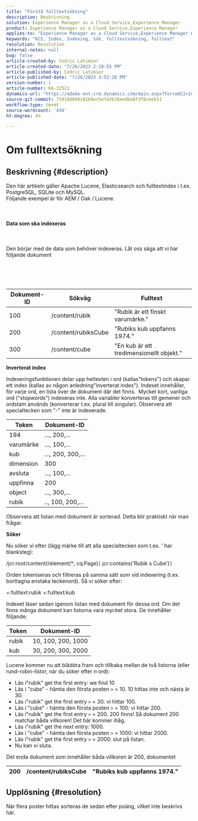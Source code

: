 ```yaml
---
title: "Förstå fulltextsökning"
description: Beskrivning
solution: Experience Manager as a Cloud Service,Experience Manager
product: Experience Manager as a Cloud Service,Experience Manager
applies-to: "Experience Manager as a Cloud Service,Experience Manager 6.5"
keywords: "KCS, Index, Indexing, Sök, fulltextsökning, fulltext"
resolution: Resolution
internal-notes: null
bug: false
article-created-by: Cedric Latimier
article-created-date: "7/26/2023 2:18:55 PM"
article-published-by: Cedric Latimier
article-published-date: "7/26/2023 3:52:28 PM"
version-number: 1
article-number: KA-22521
dynamics-url: "https://adobe-ent.crm.dynamics.com/main.aspx?forceUCI=1&pagetype=entityrecord&etn=knowledgearticle&id=17e28958-bf2b-ee11-bdf4-6045bd006239"
source-git-commit: 7fd10d669c81b9ec5efa5626eedbe8f3f6ceeb11
workflow-type: tm+mt
source-wordcount: '434'
ht-degree: 4%

---
```


# Om fulltextsökning

## Beskrivning {#description}

Den här artikeln gäller Apache Lucene, Elasticsearch och fulltextindex i t.ex. PostgreSQL, SQLite och MySQL. 
<br>Följande exempel är för AEM / Oak / Lucene.<br><br> <br><br><b>Data som ska indexeras</b><br><br> <br><br>Den börjar med de data som behöver indexeras. Låt oss säga att vi har följande dokument<br><br> <br><br><br>

| <b>Dokument-ID</b> | <b>Sökväg</b> | <b>Fulltext</b> |
| --- | --- | --- |
| 100 | /content/rubik | &quot;Rubik är ett finskt varumärke.&quot; |
| 200 | /content/rubiksCube | &quot;Rubiks kub uppfanns 1974.&quot; |
| 300 | /content/cube | &quot;En kub är ett tredimensionellt objekt.&quot; |


<b>Inverterat index</b>

Indexeringsfunktionen delar upp heltexten i ord (kallas&quot;tokens&quot;) och skapar ett index (kallas av någon anledning&quot;inverterat index&quot;). Indexet innehåller, för varje ord, en lista över de dokument där det finns. 
Mycket kort, vanliga ord (&quot;stopwords&quot;) indexeras inte. Alla variabler konverteras till gemener och ordstam används (konverterar t.ex. plural till singular).
Observera att specialtecken som &quot;-&quot; inte är indexerade.


| <b>Token</b> | <b>Dokument-ID</b> |
| --- | --- |
| 194 | ..., 200,... |
| varumärke | ..., 100,... |
| kub | ..., 200, 300,... |
| dimension | 300 |
| avsluta | ..., 100,... |
| uppfinna | 200 |
| object | ..., 300,... |
| rubik | .., 100, 200,... |


Observera att listan med dokument är sorterad. Detta blir praktiskt när man frågar.

<b>Söker</b>

Nu söker vi efter (lägg märke till att alla specialtecken som t.ex. &#39; har blanksteg):

/jcr:root/content//element(\*; cq:Page)`[` jcr:contains(&#39;Rubik s Cube&#39;)`]`

Orden tokeniseras och filtreras på samma sätt som vid indexering (t.ex. borttagna enstaka teckenord). Så vi söker efter:

+:fulltext:rubik +:fulltext:kub

Indexet läser sedan igenom listan med dokument för dessa ord. Om det finns många dokument kan listorna vara mycket stora. De innehåller följande:


| <b>Token</b> | <b>Dokument-ID</b> |
| --- | --- |
| rubik | 10, 100, 200, 1000 |
| kub | 30, 200, 300, 2000 |


Lucene kommer nu att bläddra fram och tillbaka mellan de två listorna (eller rund-robin-listor, när du söker efter n ord):

- Läs i&quot;rubik&quot; get the first entry: we find 10
- Läs i &quot;cube&quot; - hämta den första posten `>` = 10. 10 hittas inte och nästa är 30.
- Läs i&quot;rubik&quot; get the first entry `>` = 30: vi hittar 100.
- Läs i &quot;cube&quot; - hämta den första posten `>` = 100: vi hittar 200.
- Läs i&quot;rubik&quot; get the first entry `>` = 200. 200 finns! Så dokument 200 matchar båda villkoren! Det här kommer ihåg.
- Läs i&quot;rubik&quot; get the next entry: 1000.
- Läs i &quot;cube&quot; - hämta den första posten `>` = 1000: vi hittar 2000.
- Läs i&quot;rubik&quot; get the first entry `>` = 2000: slut på listan.
- Nu kan vi sluta.


Det enda dokument som innehåller båda villkoren är 200, dokumentet


| 200 | /content/rubiksCube | &quot;Rubiks kub uppfanns 1974.&quot; |
| --- | --- | --- |





## Upplösning {#resolution}

När flera poster hittas sorteras de sedan efter poäng, vilket inte beskrivs här. 
